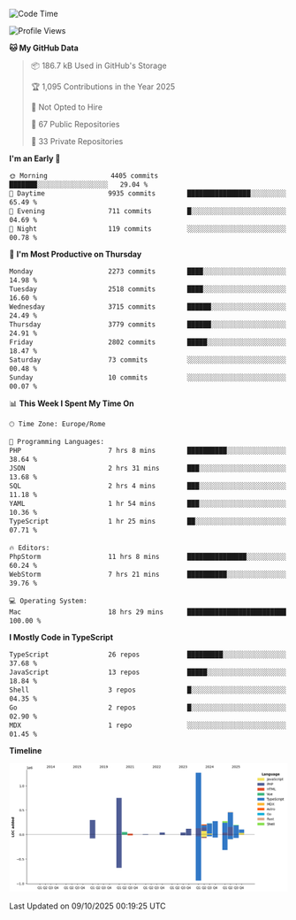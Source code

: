 <!--START_SECTION:waka-->
![Code Time](http://img.shields.io/badge/Code%20Time-6%2C254%20hrs%2029%20mins-blue)

![Profile Views](http://img.shields.io/badge/Profile%20Views-3-blue)

**🐱 My GitHub Data** 

> 📦 186.7 kB Used in GitHub's Storage 
 > 
> 🏆 1,095 Contributions in the Year 2025
 > 
> 🚫 Not Opted to Hire
 > 
> 📜 67 Public Repositories 
 > 
> 🔑 33 Private Repositories 
 > 
**I'm an Early 🐤** 

```text
🌞 Morning                4405 commits        ███████░░░░░░░░░░░░░░░░░░   29.04 % 
🌆 Daytime                9935 commits        ████████████████░░░░░░░░░   65.49 % 
🌃 Evening                711 commits         █░░░░░░░░░░░░░░░░░░░░░░░░   04.69 % 
🌙 Night                  119 commits         ░░░░░░░░░░░░░░░░░░░░░░░░░   00.78 % 
```
📅 **I'm Most Productive on Thursday** 

```text
Monday                   2273 commits        ████░░░░░░░░░░░░░░░░░░░░░   14.98 % 
Tuesday                  2518 commits        ████░░░░░░░░░░░░░░░░░░░░░   16.60 % 
Wednesday                3715 commits        ██████░░░░░░░░░░░░░░░░░░░   24.49 % 
Thursday                 3779 commits        ██████░░░░░░░░░░░░░░░░░░░   24.91 % 
Friday                   2802 commits        █████░░░░░░░░░░░░░░░░░░░░   18.47 % 
Saturday                 73 commits          ░░░░░░░░░░░░░░░░░░░░░░░░░   00.48 % 
Sunday                   10 commits          ░░░░░░░░░░░░░░░░░░░░░░░░░   00.07 % 
```


📊 **This Week I Spent My Time On** 

```text
🕑︎ Time Zone: Europe/Rome

💬 Programming Languages: 
PHP                      7 hrs 8 mins        ██████████░░░░░░░░░░░░░░░   38.64 % 
JSON                     2 hrs 31 mins       ███░░░░░░░░░░░░░░░░░░░░░░   13.68 % 
SQL                      2 hrs 4 mins        ███░░░░░░░░░░░░░░░░░░░░░░   11.18 % 
YAML                     1 hr 54 mins        ███░░░░░░░░░░░░░░░░░░░░░░   10.36 % 
TypeScript               1 hr 25 mins        ██░░░░░░░░░░░░░░░░░░░░░░░   07.71 % 

🔥 Editors: 
PhpStorm                 11 hrs 8 mins       ███████████████░░░░░░░░░░   60.24 % 
WebStorm                 7 hrs 21 mins       ██████████░░░░░░░░░░░░░░░   39.76 % 

💻 Operating System: 
Mac                      18 hrs 29 mins      █████████████████████████   100.00 % 
```

**I Mostly Code in TypeScript** 

```text
TypeScript               26 repos            █████████░░░░░░░░░░░░░░░░   37.68 % 
JavaScript               13 repos            █████░░░░░░░░░░░░░░░░░░░░   18.84 % 
Shell                    3 repos             █░░░░░░░░░░░░░░░░░░░░░░░░   04.35 % 
Go                       2 repos             █░░░░░░░░░░░░░░░░░░░░░░░░   02.90 % 
MDX                      1 repo              ░░░░░░░░░░░░░░░░░░░░░░░░░   01.45 % 
```



**Timeline**

![Lines of Code chart](https://raw.githubusercontent.com/frnwtr/frnwtr/main/assets/bar_graph.png)


 Last Updated on 09/10/2025 00:19:25 UTC
<!--END_SECTION:waka-->